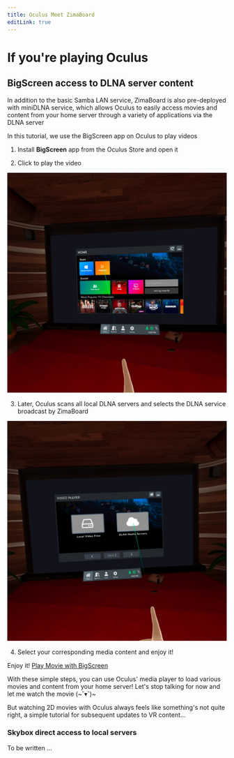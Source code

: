 ```yaml
---
title: Oculus Meet ZimaBoard
editLink: true
---
```


# If you're playing Oculus

## BigScreen access to DLNA server content

In addition to the basic Samba LAN service, ZimaBoard is also pre-deployed with miniDLNA service, which allows Oculus to easily access movies and content from your home server through a variety of applications via the DLNA server

In this tutorial, we use the BigScreen app on Oculus to play videos

1. Install **BigScreen** app from the Oculus Store and open it

2. Click to play the video

![Play Video](./images/bigscreen-open-local-video.jpeg)

3. Later, Oculus scans all local DLNA servers and selects the DLNA service broadcast by ZimaBoard

![Find DLNA Server](./images/bigscreen-search-dlna-server.jpeg)

4. Select your corresponding media content and enjoy it! 

Enjoy it! [Play Movie with BigScreen](./images/bigscreen-enjoy.jpeg)

With these simple steps, you can use Oculus' media player to load various movies and content from your home server! Let's stop talking for now and let me watch the movie (~˘▾˘)~

But watching 2D movies with Oculus always feels like something's not quite right, a simple tutorial for subsequent updates to VR content...

### Skybox direct access to local servers

To be written ...
